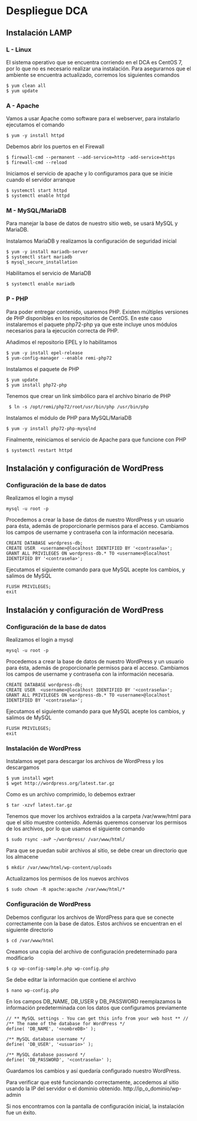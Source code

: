 


# Despliegue DCA
## Instalación LAMP
### L - Linux
El sistema operativo que se encuentra corriendo en el DCA es CentOS 7, por lo que no es necesario realizar una instalación. 
Para asegurarnos que el ambiente se encuentra actualizado, corremos los siguientes comandos

    $ yum clean all
    $ yum update
    
### A - Apache
Vamos a usar Apache como software para el webserver, para instalarlo ejecutamos el comando

    $ yum -y install httpd
Debemos abrir los puertos en el Firewall  
  
    $ firewall-cmd --permanent --add-service=http -add-service=https
    $ firewall-cmd --reload


Iniciamos el servicio de apache y lo configuramos para que se inicie cuando el servidor arranque

    $ systemctl start httpd
    $ systemctl enable httpd
    
   ###  M - MySQL/MariaDB
Para manejar la base de datos de nuestro sitio web, se usará MySQL y MariaDB.

Instalamos MariaDB y realizamos la configuración de seguridad inicial

    $ yum -y install mariadb-server
    $ systemctl start mariadb
    $ mysql_secure_installation


Habilitamos el servicio de MariaDB 

    $ systemctl enable mariadb

### P - PHP
Para poder entregar contenido, usaremos PHP. Existen múltiples versiones de PHP disponibles en los repositorios de CentOS. En este caso instalaremos el paquete php72-php ya que este incluye unos módulos necesarios para la ejecución correcta de PHP.

Añadimos el repositorio EPEL y lo habilitamos

    $ yum -y install epel-release
    $ yum-config-manager --enable remi-php72
Instalamos el paquete de PHP

    $ yum update
    $ yum install php72-php 
  Tenemos que crear un link simbólico para el archivo binario de PHP

     $ ln -s /opt/remi/php72/root/usr/bin/php /usr/bin/php
   Instalamos el módulo de PHP para MySQL/MariaDB
   

    $ yum -y install php72-php-mysqlnd
Finalmente, reiniciamos el servicio de Apache para que funcione con PHP

    $ systemctl restart httpd
## Instalación y configuración de WordPress
### Configuración de la base de datos
Realizamos el login a mysql
 
    mysql -u root -p
Procedemos a crear la base de datos de nuestro WordPress y un usuario para ésta, además de proporcionarle permisos para el acceso. Cambiamos los campos de username y contraseña con la información necesaria.

    CREATE DATABASE wordpress-db;
    CREATE USER  <username>@localhost IDENTIFIED BY '<contraseña>';
    GRANT ALL PRIVILEGES ON wordpress-db.* TO <username>@localhost IDENTIFIED BY '<contraseña>';
Ejecutamos el siguiente comando para que MySQL acepte los cambios, y salimos de MySQL

    FLUSH PRIVILEGES;
    exit
## Instalación y configuración de WordPress
### Configuración de la base de datos
Realizamos el login a mysql
 
    mysql -u root -p
Procedemos a crear la base de datos de nuestro WordPress y un usuario para ésta, además de proporcionarle permisos para el acceso. Cambiamos los campos de username y contraseña con la información necesaria.

    CREATE DATABASE wordpress-db;
    CREATE USER  <username>@localhost IDENTIFIED BY '<contraseña>';
    GRANT ALL PRIVILEGES ON wordpress-db.* TO <username>@localhost IDENTIFIED BY '<contraseña>';
Ejecutamos el siguiente comando para que MySQL acepte los cambios, y salimos de MySQL

    FLUSH PRIVILEGES;
    exit
### Instalación de WordPress
Instalamos wget para descargar los archivos de WordPress y los descargamos

    $ yum install wget
    $ wget http://wordpress.org/latest.tar.gz
Como es un archivo comprimido, lo debemos extraer

    $ tar -xzvf latest.tar.gz
   Tenemos que mover los archivos extraidos a la carpeta /var/www/html para que el sitio muestre contenido. Además queremos conservar los permisos de los archivos, por lo que usamos el siguiente comando
   

    $ sudo rsync -avP ~/wordpress/ /var/www/html/
Para que se puedan subir archivos al sitio, se debe crear un directorio que los almacene

    $ mkdir /var/www/html/wp-content/uploads

Actualizamos los permisos de los nuevos archivos

    $ sudo chown -R apache:apache /var/www/html/*
### Configuración de WordPress
Debemos configurar los archivos de WordPress para que se conecte correctamente con la base de datos.
Estos archivos se encuentran en el siguiente directorio

    $ cd /var/www/html
Creamos una copia del archivo de configuración predeterminado para modificarlo

    $ cp wp-config-sample.php wp-config.php

Se debe editar la información que contiene el archivo

    $ nano wp-config.php
   
En los campos DB_NAME, DB_USER y DB_PASSWORD reemplazamos la información predeterminada con los datos que configuramos previamente

    // ** MySQL settings - You can get this info from your web host ** //
    /** The name of the database for WordPress */
	define( 'DB_NAME', '<nombreDB>' );

	/** MySQL database username */
	define( 'DB_USER', '<usuario>' );

	/** MySQL database password */
	define( 'DB_PASSWORD', '<contraseña>' );
Guardamos los cambios y así quedaría configurado nuestro WordPress.

Para verificar que esté funcionando correctamente, accedemos al sitio usando la IP del servidor o el dominio obtenido.
http://ip_o_dominio/wp-admin

Si nos encontramos con la pantalla de configuración inicial, la instalación fue un éxito.


